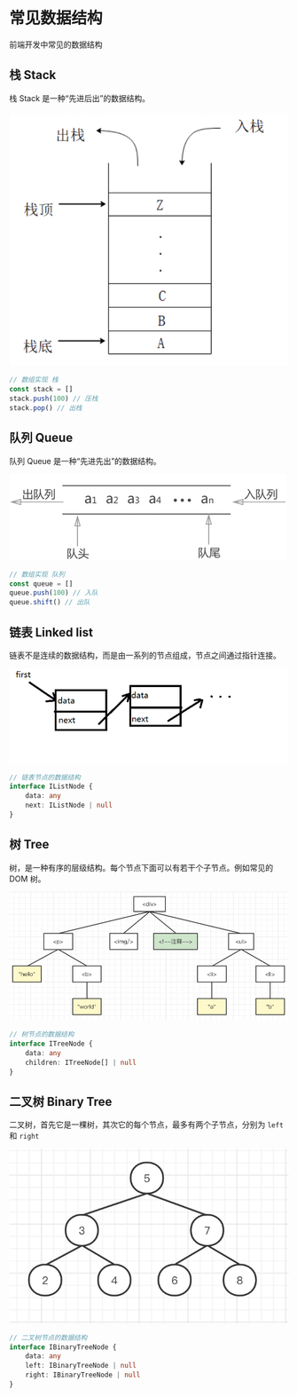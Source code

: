 # 常见数据结构

前端开发中常见的数据结构

## 栈 Stack

栈 Stack 是一种“先进后出”的数据结构。

![](img/栈.png)

```js
// 数组实现 栈
const stack = []
stack.push(100) // 压栈
stack.pop() // 出栈
```

## 队列 Queue

队列 Queue 是一种“先进先出”的数据结构。

![](img/队列.png)

```js
// 数组实现 队列
const queue = []
queue.push(100) // 入队
queue.shift() // 出队
```

## 链表 Linked list

链表不是连续的数据结构，而是由一系列的节点组成，节点之间通过指针连接。

![](img/链表.png)

```ts
// 链表节点的数据结构
interface IListNode {
    data: any
    next: IListNode | null
}
```

## 树 Tree

树，是一种有序的层级结构。每个节点下面可以有若干个子节点。例如常见的 DOM 树。

![](img/dom-tree.png)

```ts
// 树节点的数据结构
interface ITreeNode {
    data: any
    children: ITreeNode[] | null
}
```

## 二叉树 Binary Tree

二叉树，首先它是一棵树，其次它的每个节点，最多有两个子节点，分别为 `left` 和 `right`

![](img/二叉搜索树.png)

```ts
// 二叉树节点的数据结构
interface IBinaryTreeNode {
    data: any
    left: IBinaryTreeNode | null
    right: IBinaryTreeNode | null
}
```
